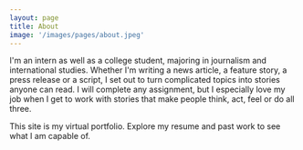 ```yaml
---
layout: page
title: About
image: '/images/pages/about.jpeg'
---
```


I'm an intern as well as a college student, majoring in journalism and international studies. Whether I'm writing a news article, a feature story, a press release or a script, I set out to turn complicated topics into stories anyone can read. I will complete any assignment, but I especially love my job when I get to work with stories that make people think, act, feel or do all three.

This site is my virtual portfolio. Explore my resume and past work to see what I am capable of.
